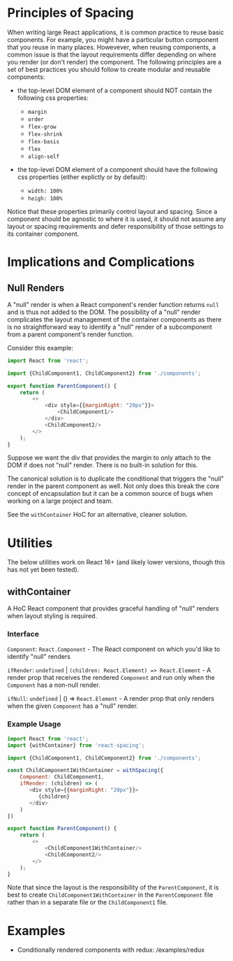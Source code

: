 # Principles of Spacing

When writing large React applications, it is common practice to reuse basic components.
For example, you might have a particular button component that you reuse in many places.
Howevever, when reusing components, a common issue is that the layout requirements
differ depending on where you render (or don't render) the component. The following principles
are a set of best practices you should follow to create modular and reusable components:

- the top-level DOM element of a component should NOT contain the following css properties:

	- `margin`
	- `order`
	- `flex-grow`
	- `flex-shrink`
	- `flex-basis`
	- `flex`
	- `align-self`
	
- the top-level DOM element of a component should have the following css properties (either explictly or by default):

	- `width: 100%`
	- `heigh: 100%`
	
Notice that these properties primarily control layout and spacing. Since a component should be agnostic
to where it is used, it should not assume any layout or spacing requirements and defer responsibility of
those settings to its container component.

# Implications and Complications

## Null Renders

A "null" render is when a React component's render function returns
`null` and is thus not added to the DOM. The possibility of a "null"
render complicates the layout management of the container components
as there is no straightforward way to identify a "null" render of
a subcomponent from a parent component's render function.

Consider this example:

```javascript
import React from 'react';

import {ChildComponent1, ChildComponent2} from './components';

export function ParentComponent() {
    return (
        <>
            <div style={{marginRight: "20px"}}>
                <ChildComponent1/>
            </div>
            <ChildComponent2/>
        </>
    );
}
```

Suppose we want the div that provides the margin to only attach
to the DOM if <ChildComponent1/> does not "null" render. There
is no built-in solution for this.

The canonical solution is to duplicate the conditional that triggers
the "null" render in the parent component as well. Not only does
this break the core concept of encapsulation but it can be a common
source of bugs when working on a large project and team.

See the `withContainer` HoC for an alternative, cleaner solution.

# Utilities

The below utilities work on React 16+ (and likely lower versions,
though this has not yet been tested).

## withContainer

A HoC React component that provides graceful handling of "null" renders
when layout styling is required.

### Interface

`Component`: `React.Component` - The React component on which you'd like to identify "null" renders

`ifRender`: `undefined` | `(children: React.Element) => React.Element` - A render prop
that receives the rendered `Component` and run only when the `Component`
has a non-null render.

`ifNull`: `undefined` | () => `React.Element` - A render prop that only renders when the given
`Component` has a "null" render.

### Example Usage

```javascript
import React from 'react';
import {withContainer} from 'react-spacing';

import {ChildComponent1, ChildComponent2} from './components';

const ChildComponent1WithContainer = withSpacing({
    Component: ChildComponent1,
    ifRender: (children) => (
       <div style={{marginRight: "20px"}}>
          {children}
       </div>
    )
})

export function ParentComponent() {
    return (
        <>
            <ChildComponent1WithContainer/>
            <ChildComponent2/>
        </>
    );
}
```

Note that since the layout is the responsibility of the `ParentComponent`,
it is best to create `ChildComponent1WithContainer` in the `ParentComponent`
file rather than in a separate file or the `ChildComponent1` file.

# Examples

- Conditionally rendered components with redux: /examples/redux
